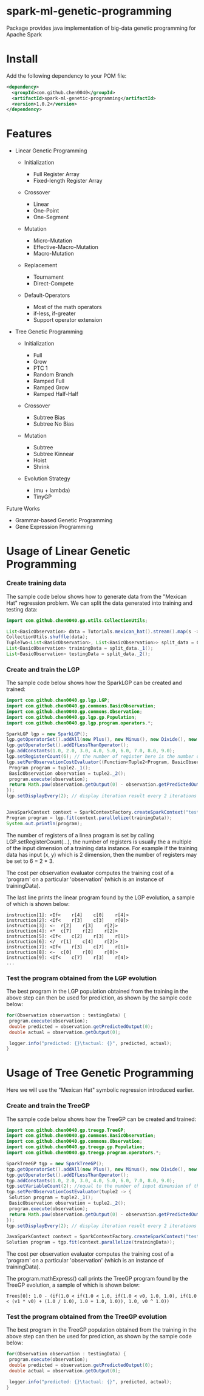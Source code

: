 # spark-ml-genetic-programming

Package provides java implementation of big-data genetic programming for Apache Spark

# Install

Add the following dependency to your POM file:

```xml
<dependency>
  <groupId>com.github.chen0040</groupId>
  <artifactId>spark-ml-genetic-programming</artifactId>
  <version>1.0.2</version>
</dependency>
```

# Features

* Linear Genetic Programming

    - Initialization
    
       + Full Register Array 
       + Fixed-length Register Array
   
    - Crossover
     
        + Linear
        + One-Point
        + One-Segment
    
    - Mutation
   
        + Micro-Mutation
        + Effective-Macro-Mutation
        + Macro-Mutation
    
    - Replacement
   
        + Tournament
        + Direct-Compete
    
    - Default-Operators
   
        + Most of the math operators
        + if-less, if-greater
        + Support operator extension
        
* Tree Genetic Programming

    - Initialization 
    
        + Full
        + Grow
        + PTC 1
        + Random Branch
        + Ramped Full
        + Ramped Grow
        + Ramped Half-Half
        
    - Crossover
    
        + Subtree Bias
        + Subtree No Bias
        
    - Mutation
    
        + Subtree
        + Subtree Kinnear
        + Hoist
        + Shrink
        
    - Evolution Strategy
    
        + (mu + lambda)
        + TinyGP


    
Future Works

* Grammar-based Genetic Programming
* Gene Expression Programming



# Usage of Linear Genetic Programming

### Create training data

The sample code below shows how to generate data from the "Mexican Hat" regression problem. We can split the data generated into training and testing data:

```java
import com.github.chen0040.gp.utils.CollectionUtils;

List<BasicObservation> data = Tutorials.mexican_hat().stream().map(s -> (BasicObservation)s).collect(Collectors.toList());
CollectionUtils.shuffle(data);
TupleTwo<List<BasicObservation>, List<BasicObservation>> split_data = CollectionUtils.split(data, 0.9);
List<BasicObservation> trainingData = split_data._1();
List<BasicObservation> testingData = split_data._2();
```
### Create and train the LGP

 
The sample code below shows how the SparkLGP can be created and trained:

```java
import com.github.chen0040.gp.lgp.LGP;
import com.github.chen0040.gp.commons.BasicObservation;
import com.github.chen0040.gp.commons.Observation;
import com.github.chen0040.gp.lgp.gp.Population;
import com.github.chen0040.gp.lgp.program.operators.*;

SparkLGP lgp = new SparkLGP();
lgp.getOperatorSet().addAll(new Plus(), new Minus(), new Divide(), new Multiply(), new Power());
lgp.getOperatorSet().addIfLessThanOperator();
lgp.addConstants(1.0, 2.0, 3.0, 4.0, 5.0, 6.0, 7.0, 8.0, 9.0);
lgp.setRegisterCount(6); // the number of register here is the number of input dimension of the training data times 3
lgp.setPerObservationCostEvaluator((Function<Tuple2<Program, BasicObservation>, Double>) tuple2 -> {
 Program program = tuple2._1();
 BasicObservation observation = tuple2._2();
 program.execute(observation);
 return Math.pow(observation.getOutput(0) - observation.getPredictedOutput(0), 2.0);
});
lgp.setDisplayEvery(2); // display iteration result every 2 iterations


JavaSparkContext context = SparkContextFactory.createSparkContext("testing-1");
Program program = lgp.fit(context.parallelize(trainingData)); 
System.out.println(program);
```

The number of registers of a linea program is set by calling LGP.setRegisterCount(...), the number of registers is usually the a multiple of the 
input dimension of a training data instance. For example if the training data has input (x, y) which is 2 dimension, then the number of registers
may be set to 6 = 2 * 3.

The cost per observation evaluator computes the training cost of a 'program' on a particular 'observation' (which is an instance of trainingData).

The last line prints the linear program found by the LGP evolution, a sample of which is shown below:

```
instruction[1]: <If<	r[4]	c[0]	r[4]>
instruction[2]: <If<	r[3]	c[3]	r[0]>
instruction[3]: <-	r[2]	r[3]	r[2]>
instruction[4]: <*	c[7]	r[2]	r[2]>
instruction[5]: <If<	c[2]	r[3]	r[1]>
instruction[6]: </	r[1]	c[4]	r[2]>
instruction[7]: <If<	r[3]	c[7]	r[1]>
instruction[8]: <-	c[0]	r[0]	r[0]>
instruction[9]: <If<	c[7]	r[3]	r[4]>
...
```

### Test the program obtained from the LGP evolution

The best program in the LGP population obtained from the training in the above step can then be used for prediction, as shown by the sample code below:

```java
for(Observation observation : testingData) {
 program.execute(observation);
 double predicted = observation.getPredictedOutput(0);
 double actual = observation.getOutput(0);

 logger.info("predicted: {}\tactual: {}", predicted, actual);
}
```

# Usage of Tree Genetic Programming

Here we will use the "Mexican Hat" symbolic regression introduced earlier.

### Create and train the TreeGP

 
The sample code below shows how the TreeGP can be created and trained:

```java
import com.github.chen0040.gp.treegp.TreeGP;
import com.github.chen0040.gp.commons.BasicObservation;
import com.github.chen0040.gp.commons.Observation;
import com.github.chen0040.gp.treegp.gp.Population;
import com.github.chen0040.gp.treegp.program.operators.*;

SparkTreeGP tgp = new SparkTreeGP();
tgp.getOperatorSet().addAll(new Plus(), new Minus(), new Divide(), new Multiply(), new Power());
tgp.getOperatorSet().addIfLessThanOperator();
tgp.addConstants(1.0, 2.0, 3.0, 4.0, 5.0, 6.0, 7.0, 8.0, 9.0);
tgp.setVariableCount(2); //equal to the number of input dimension of the training data
tgp.setPerObservationCostEvaluator(tuple2 -> {
 Solution program = tuple2._1();
 BasicObservation observation = tuple2._2();
 program.execute(observation);
 return Math.pow(observation.getOutput(0) - observation.getPredictedOutput(0), 2.0);
});
tgp.setDisplayEvery(2); // display iteration result every 2 iterations

JavaSparkContext context = SparkContextFactory.createSparkContext("testing-1");
Solution program = tgp.fit(context.parallelize(trainingData));  
```


The cost per observation evaluator computes the training cost of a 'program' on a particular 'observation' (which is an instance of trainingData).

The program.mathExpress() call prints the TreeGP program found by the TreeGP evolution, a sample of which is shown below:

```
Trees[0]: 1.0 - (if(1.0 < if(1.0 < 1.0, if(1.0 < v0, 1.0, 1.0), if(1.0 < (v1 * v0) + (1.0 / 1.0), 1.0 + 1.0, 1.0)), 1.0, v0 ^ 1.0))
```

### Test the program obtained from the TreeGP evolution

The best program in the TreeGP population obtained from the training in the above step can then be used for prediction, as shown by the sample code below:

```java
for(Observation observation : testingData) {
 program.execute(observation);
 double predicted = observation.getPredictedOutput(0);
 double actual = observation.getOutput(0);

 logger.info("predicted: {}\tactual: {}", predicted, actual);
}
```
